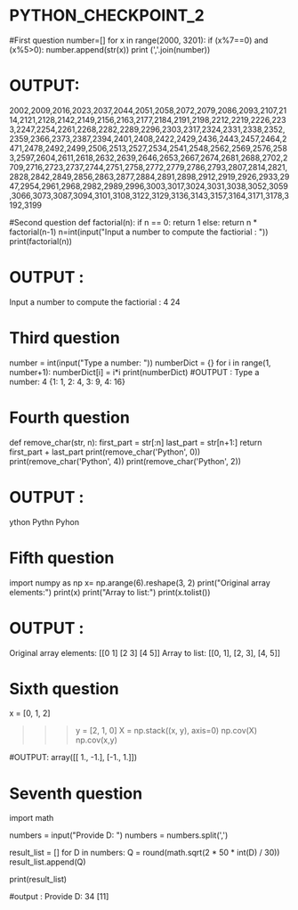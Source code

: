 # PYTHON_CHECKPOINT_2
#First question 
number=[]
for x in range(2000, 3201):
    if (x%7==0) and (x%5>0):
        number.append(str(x))
print (','.join(number))
# OUTPUT:
2002,2009,2016,2023,2037,2044,2051,2058,2072,2079,2086,2093,2107,2114,2121,2128,2142,2149,2156,2163,2177,2184,2191,2198,2212,2219,2226,2233,2247,2254,2261,2268,2282,2289,2296,2303,2317,2324,2331,2338,2352,2359,2366,2373,2387,2394,2401,2408,2422,2429,2436,2443,2457,2464,2471,2478,2492,2499,2506,2513,2527,2534,2541,2548,2562,2569,2576,2583,2597,2604,2611,2618,2632,2639,2646,2653,2667,2674,2681,2688,2702,2709,2716,2723,2737,2744,2751,2758,2772,2779,2786,2793,2807,2814,2821,2828,2842,2849,2856,2863,2877,2884,2891,2898,2912,2919,2926,2933,2947,2954,2961,2968,2982,2989,2996,3003,3017,3024,3031,3038,3052,3059,3066,3073,3087,3094,3101,3108,3122,3129,3136,3143,3157,3164,3171,3178,3192,3199


#Second question
def factorial(n):
    if n == 0:
        return 1
    else:
        return n * factorial(n-1)
n=int(input("Input a number to compute the factiorial : "))
print(factorial(n))
# OUTPUT :
Input a number to compute the factiorial : 4
24


# Third question 
number = int(input("Type a number: "))
numberDict = {}
for i in range(1, number+1):
 numberDict[i] = i*i
print(numberDict)
#OUTPUT :
Type a number: 4
{1: 1, 2: 4, 3: 9, 4: 16}

# Fourth question 

def remove_char(str, n):
      first_part = str[:n] 
      last_part = str[n+1:]
      return first_part + last_part
print(remove_char('Python', 0))
print(remove_char('Python', 4))
print(remove_char('Python', 2))

# OUTPUT :
ython
Pythn
Pyhon


# Fifth question 
import numpy as np
x= np.arange(6).reshape(3, 2)
print("Original array elements:")
print(x)
print("Array to list:")
print(x.tolist())

# OUTPUT :
Original array elements:
[[0 1]
 [2 3]
 [4 5]]
Array to list:
[[0, 1], [2, 3], [4, 5]]


# Sixth question 

x = [0, 1,  2]
>>> y = [2,  1,  0]
>>> X = np.stack((x, y), axis=0)
>>> np.cov(X)
np.cov(x,y)

#OUTPUT:
array([[ 1., -1.],
       [-1.,  1.]])
       
       
# Seventh question 

import math

numbers = input("Provide D: ")
numbers = numbers.split(',')

result_list = []
for D in numbers:
    Q = round(math.sqrt(2 * 50 * int(D) / 30))
    result_list.append(Q)

print(result_list)

#output :
Provide D: 34
[11]
